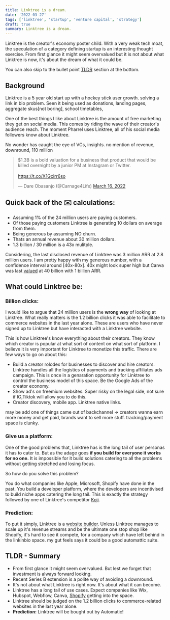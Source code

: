 ```yaml
---
title: Linktree is a dream.
date: '2022-03-27'
tags: ['linktree', 'startup', 'venture capital', 'strategy']
draft: true
summary: Linktree is a dream.
---
```


Linktree is the creator's economy poster child. With a very weak tech moat, the speculation of a category defining startup is an interesting thought exercise. From first glance it might seem overvalued but it is not about what Linktree is now, it's about the dream of what it could be.

You can also skip to the bullet point [TLDR](#TLDR) section at the bottom.

## Background

Linktree is a 5 year old start up with a hockey stick user growth. solving a link in bio problem. Seen it being used as donations, landing pages, aggregate skus[not boring], school timetables,

One of the best things I like about Linktree is the amount of free marketing they get on social media. This comes by riding the wave of their creator's audience reach. The moment Pharrel uses Linktree, all of his social media followers know about Linktree.

No wonder has caught the eye of VCs, insights. no mention of revenue, downround, 110 million

<div class="w-2/5 content-center">
  <blockquote class="twitter-tweet" data-theme="light"><p lang="en" dir="ltr">$1.3B is a bold valuation for a business that product that would be killed overnight by a junior PM at Instagram or Twitter.<br/><br/> <a href="https://t.co/X1Gcirr6so">https://t.co/X1Gcirr6so</a></p>&mdash; Dare Obasanjo (@Carnage4Life) <a href="https://twitter.com/Carnage4Life/status/1504110183634518023?ref_src=twsrc%5Etfw">March 16, 2022</a></blockquote> <script async src="https://platform.twitter.com/widgets.js" charset="utf-8"></script>
</div>

## Quick back of the ✉️ calculations:

- Assuming 1% of the 24 million users are paying customers.
- Of those paying customers Linktree is generating 10 dollars on average from them.
- Being generous by assuming NO churn.
- Thats an annual revenue about 30 million dollars.
- 1.3 billion / 30 million is a 43x mulitple.

Considering, the last disclosed revenue of Linktree was 3 million ARR at 2.8 million users. I am pretty happy with my generous number, with a confidence interval around \[40x-80x\]. 40x might look super high but Canva was last [valued](https://techcrunch.com/2021/09/14/canva-raises-200-million-at-a-40-billion-valuation/) at 40 billion with 1 billion ARR.

## What could Linktree be:

### Billion clicks:

I would like to argue that 24 million users is the **wrong way** of looking at Linktree. What really matters is the 1.2 billion clicks it was able to facilitate to commerce websites in the last year alone. These are users who have never signed up to Linktree but have interacted with a Linktree website.

This is how Linktree's know everything about their creators. They know which creator is popular at what sort of content on what sort of platform. I believe it is very important for Linktree to monetize this traffic. There are few ways to go on about this:

- Build a creator rolodex for businesses to discover and hire creators. Linktree handles all the logistics of payments and tracking affiliates ads campaign. This is once in a genaration opportunity for Linktree to control the business model of this space. Be the Google Ads of the creator economy.
- Show ad's on freemium websites. Super risky on the legal side, not sure if IG,Tiktok will allow you to do this.
- Creator discovery, mobile app. Linktree native links.

may be add one of things came out of backchannel -> creators wanna earn more money and get paid, brands want to sell more stuff. tracking/payment space is clunky.

### Give us a platform:

One of the good problems that, Linktree has is the long tail of user personas it has to cater to. But as the adage goes **if you build for everyone it works for no one.** It is impossible for it build solutions catering to all the problems without getting stretched and losing focus.

So how do you solve this problem?

You do what companies like Apple, Microsoft, Shopify have done in the past. You build a developer platform, where the developers are incentivised to build niche apps catering the long tail. This is exactly the strategy followed by one of Linktree's competitor [Koji](https://withkoji.com/apps).

### Prediction:

To put it simply, Linktree is a [website builder](https://beacons.ai/i/website-builder). Unless Linktree manages to scale up it's revenue streams and be the ultimate one stop shop like Shopify, it's hard to see it compete, for a company which have left behind in the linkinbio space. my gut feels says it could be a good automattic suite.

## <a name="TLDR"></a> TLDR - Summary

- From first glance it might seem overvalued. But lest we forget that investment is always forward looking.
- Recent Series B extension is a polite way of avoiding a downround.
- It's not about what Linktree is right now. It's about what it can become.
- Linktree has a long tail of use cases. Expect companies like Wix, Hubspot, Webflow, Canva, [Shopify](https://linkpop.com/) getting into the space.
- Linktree should be judged on the 1.2 billion clicks to commerce-related websites in the last year alone.
- **Prediction:** Linktree will be bought out by Automatic!
